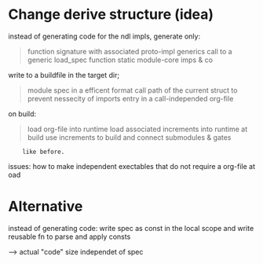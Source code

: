 # Change derive structure (idea)

instead of generating code for the ndl impls,
generate only:

> function signature with associated proto-impl generics
> call to a generic load_spec function
> static module-core imps & co

write to a buildfile in the target dir;

> module spec in a efficent format
> call path of the current struct to prevent nessecity of imports
> entry in a call-independed org-file

on build:

> load org-file into runtime
> load associated increments into runtime
> at build use increments to build and connect submodules & gates

        like before.

issues:
how to make independent exectables that do not require a org-file at oad

# Alternative

instead of generating code:
write spec as const in the local scope
and write reusable fn to parse and apply consts

--> actual "code" size independet of spec

